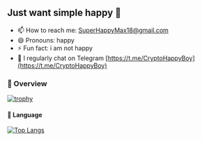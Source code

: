 ## Just want simple happy 🎈
- 📫 How to reach me: SuperHappyMax18@gmail.com
- 😄 Pronouns: happy
- ⚡ Fun fact: i am not happy
- 📝 I regularly chat on Telegram [https://t.me/CryptoHappyBoy](https://t.me/CryptoHappyBoy)
  
### 👀 Overview
[![trophy](https://github-profile-trophy.vercel.app/?username=0xhappyboy)](https://github.com/ryo-ma/github-profile-trophy)

#### 📖 Language
[![Top Langs](https://github-readme-stats.vercel.app/api/top-langs/?username=0xhappyboy&layout=donut)](https://github.com/anuraghazra/github-readme-stats)

<!--
**0xhappyboy/0xhappyboy** is a ✨ _special_ ✨ repository because its `README.md` (this file) appears on your GitHub profile.

Here are some ideas to get you started:

- 🔭 I’m currently working on ...
- 🌱 I’m currently learning ...
- 👯 I’m looking to collaborate on ...
- 🤔 I’m looking for help with ...
- 💬 Ask me about ...
- 📫 How to reach me: ...
- 😄 Pronouns: ...
- ⚡ Fun fact: ...
-->
